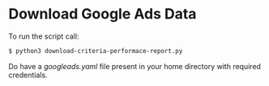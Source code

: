 # Download Google Ads Data

To run the script call:

```bash
$ python3 download-criteria-performace-report.py
```
Do have a *googleads.yaml* file present in your home directory with required credentials.

